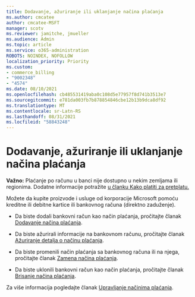 ```yaml
---
title: Dodavanje, ažuriranje ili uklanjanje načina plaćanja
ms.author: cmcatee
author: cmcatee-MSFT
manager: scotv
ms.reviewer: jamitche, jmueller
ms.audience: Admin
ms.topic: article
ms.service: o365-administration
ROBOTS: NOINDEX, NOFOLLOW
localization_priority: Priority
ms.custom:
- commerce_billing
- "9002348"
- "4574"
ms.date: 08/10/2021
ms.openlocfilehash: cb485531419aba0c108d5e77957f8d741b3513e7
ms.sourcegitcommit: e781da003fb7b878854846cbe12b13b9dca8df92
ms.translationtype: MT
ms.contentlocale: sr-Latn-RS
ms.lasthandoff: 08/31/2021
ms.locfileid: "58843248"
---
```

# <a name="add-update-or-remove-payment-method"></a>Dodavanje, ažuriranje ili uklanjanje načina plaćanja

**Važno:** Plaćanje po računu u banci nije dostupno u nekim zemljama ili regionima. Dodatne informacije potražite [u članku Kako platiti za pretplatu.](https://docs.microsoft.com/microsoft-365/commerce/billing-and-payments/pay-for-your-subscription) 

Možete da kupite proizvode i usluge od korporacije Microsoft pomoću kreditne ili debitne kartice ili bankovnog računa (direktno zaduženje).

- Da biste dodali bankovni račun kao način plaćanja, pročitajte članak [Dodavanje načina plaćanja](https://docs.microsoft.com/microsoft-365/commerce/billing-and-payments/manage-payment-methods#add-a-payment-method).

- Da biste ažurirali informacije na bankovnom računu, pročitajte članak [Ažuriranje detalja o načinu plaćanja](https://docs.microsoft.com/microsoft-365/commerce/billing-and-payments/manage-payment-methods#update-payment-method-details).

- Da biste promenili način plaćanja sa bankovnog računa ili na njega, pročitajte članak [Zamena načina plaćanja](https://docs.microsoft.com/microsoft-365/commerce/billing-and-payments/manage-payment-methods#replace-a-payment-method).

- Da biste uklonili bankovni račun kao način plaćanja, pročitajte članak [Brisanje načina plaćanja](https://docs.microsoft.com/microsoft-365/commerce/billing-and-payments/manage-payment-methods#delete-a-payment-method).

Za više informacija pogledajte članak [Upravljanje načinima plaćanja](https://docs.microsoft.com/microsoft-365/commerce/billing-and-payments/manage-payment-methods).
